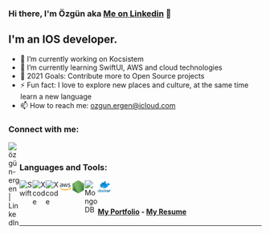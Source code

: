 ### Hi there, I'm Özgün aka [Me on Linkedin][linkedin] 👋
## I'm an IOS developer.


- 🔭 I’m currently working on Kocsistem
- 🌱 I’m currently learning SwiftUI, AWS and cloud technologies
- 🥅 2021 Goals: Contribute more to Open Source projects
- ⚡ Fun fact: I love to explore new places and culture, at the same time learn a new language
- 📫 How to reach me: ozgun.ergen@icloud.com

### Connect with me: 
[<img align="left" alt="özgün-ergen | LinkedIn" width="22px" src="https://img.icons8.com/color/48/000000/linkedin.png" />][linkedin]

<br />



### Languages and Tools:

[<img align="left" alt="Swift" width="26px" src="https://img.icons8.com/fluent/48/000000/swift.png" />][github]
[<img align="left" alt="Xcode" width="26px" src="https://img.icons8.com/color/48/000000/xcode.png" />][github]
[<img align="left" alt="Xcode" width="26px" src="https://img.icons8.com/color/344/flutter.png" />][github]
[<img align="left" alt="Aws" width="26px" src="https://raw.githubusercontent.com/github/explore/fbceb94436312b6dacde68d122a5b9c7d11f9524/topics/aws/aws.png" />][github]
[<img align="left" alt="Node.js" width="26px" src="https://raw.githubusercontent.com/github/explore/80688e429a7d4ef2fca1e82350fe8e3517d3494d/topics/nodejs/nodejs.png" />][github]
[<img align="left" alt="MongoDB" width="26px" src="https://img.icons8.com/color/48/000000/mongodb.png" />][github]
[<img align="left" alt="Docker" width="26px" src="https://raw.githubusercontent.com/github/explore/80688e429a7d4ef2fca1e82350fe8e3517d3494d/topics/docker/docker.png" />][github]





<br />
<br />


#### [My Portfolio] - [My Resume]

---

[linkedin]: https://www.linkedin.com/in/ooergen
[github]: https://github.com/OO-E/OO-E
[My Portfolio]: https://oo-e.github.io/portfolio/portfolio.html
[My Resume]: https://oo-e.github.io/portfolio/resume.html


